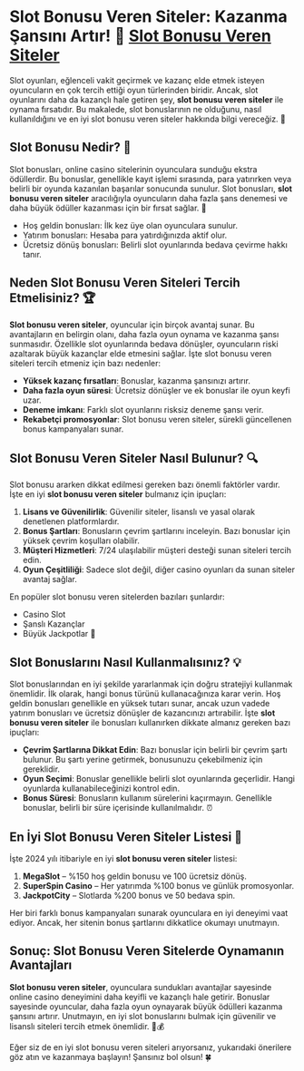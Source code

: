# Slot Bonusu Veren Siteler: Kazanma Şansını Artır! 🎰 [Slot Bonusu Veren Siteler](https://casinotr.link/gWCRZ4)

Slot oyunları, eğlenceli vakit geçirmek ve kazanç elde etmek isteyen oyuncuların en çok tercih ettiği oyun türlerinden biridir. Ancak, slot oyunlarını daha da kazançlı hale getiren şey, **slot bonusu veren siteler** ile oynama fırsatıdır. Bu makalede, slot bonuslarının ne olduğunu, nasıl kullanıldığını ve en iyi slot bonusu veren siteler hakkında bilgi vereceğiz. 🌟

## Slot Bonusu Nedir? 🎁

Slot bonusları, online casino sitelerinin oyunculara sunduğu ekstra ödüllerdir. Bu bonuslar, genellikle kayıt işlemi sırasında, para yatırırken veya belirli bir oyunda kazanılan başarılar sonucunda sunulur. Slot bonusları, **slot bonusu veren siteler** aracılığıyla oyuncuların daha fazla şans denemesi ve daha büyük ödüller kazanması için bir fırsat sağlar. 🎉

- Hoş geldin bonusları: İlk kez üye olan oyunculara sunulur.
- Yatırım bonusları: Hesaba para yatırdığınızda aktif olur.
- Ücretsiz dönüş bonusları: Belirli slot oyunlarında bedava çevirme hakkı tanır.
  
## Neden Slot Bonusu Veren Siteleri Tercih Etmelisiniz? 🏆

**Slot bonusu veren siteler**, oyuncular için birçok avantaj sunar. Bu avantajların en belirgin olanı, daha fazla oyun oynama ve kazanma şansı sunmasıdır. Özellikle slot oyunlarında bedava dönüşler, oyuncuların riski azaltarak büyük kazançlar elde etmesini sağlar. İşte slot bonusu veren siteleri tercih etmeniz için bazı nedenler:

- **Yüksek kazanç fırsatları**: Bonuslar, kazanma şansınızı artırır.
- **Daha fazla oyun süresi**: Ücretsiz dönüşler ve ek bonuslar ile oyun keyfi uzar.
- **Deneme imkanı**: Farklı slot oyunlarını risksiz deneme şansı verir.
- **Rekabetçi promosyonlar**: Slot bonusu veren siteler, sürekli güncellenen bonus kampanyaları sunar. 

## Slot Bonusu Veren Siteler Nasıl Bulunur? 🔍

Slot bonusu ararken dikkat edilmesi gereken bazı önemli faktörler vardır. İşte en iyi **slot bonusu veren siteler** bulmanız için ipuçları:

1. **Lisans ve Güvenilirlik**: Güvenilir siteler, lisanslı ve yasal olarak denetlenen platformlardır.
2. **Bonus Şartları**: Bonusların çevrim şartlarını inceleyin. Bazı bonuslar için yüksek çevrim koşulları olabilir.
3. **Müşteri Hizmetleri**: 7/24 ulaşılabilir müşteri desteği sunan siteleri tercih edin.
4. **Oyun Çeşitliliği**: Sadece slot değil, diğer casino oyunları da sunan siteler avantaj sağlar.

En popüler slot bonusu veren sitelerden bazıları şunlardır:

- Casino Slot
- Şanslı Kazançlar
- Büyük Jackpotlar 🌟

## Slot Bonuslarını Nasıl Kullanmalısınız? 💡

Slot bonuslarından en iyi şekilde yararlanmak için doğru stratejiyi kullanmak önemlidir. İlk olarak, hangi bonus türünü kullanacağınıza karar verin. Hoş geldin bonusları genellikle en yüksek tutarı sunar, ancak uzun vadede yatırım bonusları ve ücretsiz dönüşler de kazancınızı artırabilir. İşte **slot bonusu veren siteler** ile bonusları kullanırken dikkate almanız gereken bazı ipuçları:

- **Çevrim Şartlarına Dikkat Edin**: Bazı bonuslar için belirli bir çevrim şartı bulunur. Bu şartı yerine getirmek, bonusunuzu çekebilmeniz için gereklidir.
- **Oyun Seçimi**: Bonuslar genellikle belirli slot oyunlarında geçerlidir. Hangi oyunlarda kullanabileceğinizi kontrol edin.
- **Bonus Süresi**: Bonusların kullanım sürelerini kaçırmayın. Genellikle bonuslar, belirli bir süre içerisinde kullanılmalıdır. ⏰

## En İyi Slot Bonusu Veren Siteler Listesi 🎯

İşte 2024 yılı itibariyle en iyi **slot bonusu veren siteler** listesi:

1. **MegaSlot** – %150 hoş geldin bonusu ve 100 ücretsiz dönüş.
2. **SuperSpin Casino** – Her yatırımda %100 bonus ve günlük promosyonlar.
3. **JackpotCity** – Slotlarda %200 bonus ve 50 bedava spin.

Her biri farklı bonus kampanyaları sunarak oyunculara en iyi deneyimi vaat ediyor. Ancak, her sitenin bonus şartlarını dikkatlice okumayı unutmayın.

## Sonuç: Slot Bonusu Veren Sitelerde Oynamanın Avantajları

**Slot bonusu veren siteler**, oyunculara sundukları avantajlar sayesinde online casino deneyimini daha keyifli ve kazançlı hale getirir. Bonuslar sayesinde oyuncular, daha fazla oyun oynayarak büyük ödülleri kazanma şansını artırır. Unutmayın, en iyi slot bonuslarını bulmak için güvenilir ve lisanslı siteleri tercih etmek önemlidir. 🎰💰

Eğer siz de en iyi slot bonusu veren siteleri arıyorsanız, yukarıdaki önerilere göz atın ve kazanmaya başlayın! Şansınız bol olsun! 🍀
